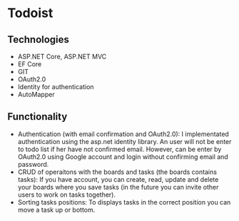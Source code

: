 # Todoist

## Technologies
- ASP.NET Core, ASP.NET MVC
- EF Core
- GIT
- OAuth2.0
- Identity for authentication
- AutoMapper

## Functionality
- Authentication (with email confirmation and OAuth2.0):
I implementated authentication using the asp.net identity library. An user will not be enter to todo list if her have not confirmed email. However, can be enter by OAuth2.0 using Google account and login without confirming email and password.
- CRUD of operaitons with the boards and tasks (the boards contains tasks):
If you have account, you can create, read, update and delete your boards where you save tasks (in the future you can invite other users to work on tasks together).
- Sorting tasks positions:
To displays tasks in the correct position you can move a task up or bottom.